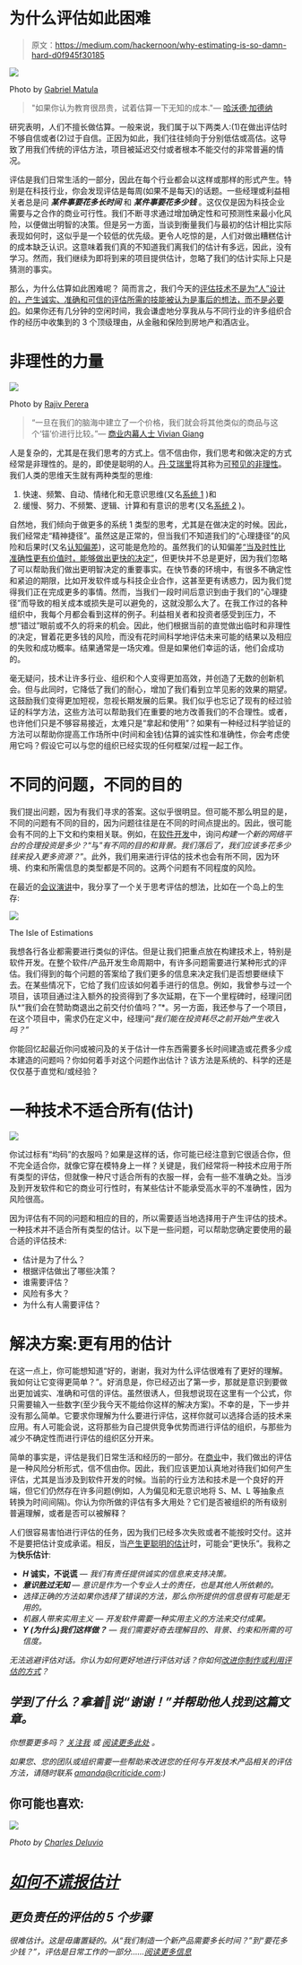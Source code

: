 # 为什么评估如此困难

> 原文：<https://medium.com/hackernoon/why-estimating-is-so-damn-hard-d0f945f30185>

![](img/0425704b51cea1ef54173ad1a7a8dea5.png)

Photo by [Gabriel Matula](https://unsplash.com/photos/VnGac-kUflg?utm_source=unsplash&utm_medium=referral&utm_content=creditCopyText)

> "如果你认为教育很昂贵，试着估算一下无知的成本."— [哈沃德·加德纳](https://en.wikipedia.org/wiki/Howard_Gardner)

研究表明，人们不擅长做估算。一般来说，我们属于以下两类人:(1)在做出评估时不够自信或者(2)过于自信。正因为如此，我们往往倾向于分别低估或高估。这导致了用我们传统的评估方法，项目被延迟交付或者根本不能交付的非常普遍的情况。

评估是我们日常生活的一部分，因此在每个行业都会以这样或那样的形式产生。特别是在科技行业，你会发现评估是每周(如果不是每天)的话题。一些经理或利益相关者总是问 ***某件事要花多长时间*** 和 ***某件事要花多少钱*** 。这仅仅是因为科技企业需要与之合作的商业可行性。我们不断寻求通过增加确定性和可预测性来最小化风险，以便做出明智的决策。但是另一方面，当谈到衡量我们与最初的估计相比实际表现如何时，这似乎是一个较低的优先级。更令人吃惊的是，人们对做出糟糕估计的成本缺乏认识。这意味着我们真的不知道我们离我们的估计有多远，因此，没有学习。然而，我们继续为即将到来的项目提供估计，忽略了我们的估计实际上只是猜测的事实。

那么，为什么估算如此困难呢？ 简而言之，我们今天的[评估技术不是为“人”设计的，产生诚实、准确和可信的评估所需的技能被认为是事后的想法，而不是必要的](/critically-deciding/software-development-practices-desperately-need-real-attention-9477b4b85bd1)。如果你还有几分钟的空闲时间，我会谦虚地分享我从与不同行业的许多组织合作的经历中收集到的 3 个顶级理由，从金融和保险到房地产和酒店业。

# 非理性的力量

![](img/b2d801dbdac2f97e4a9d46682612d7fb.png)

Photo by [Rajiv Perera](https://unsplash.com/photos/I4oipIl83BA?utm_source=unsplash&utm_medium=referral&utm_content=creditCopyText)

> “一旦在我们的脑海中建立了一个价格，我们就会将其他类似的商品与这个‘锚’价进行比较。”— [商业内幕人士 Vivian Giang](https://www.businessinsider.com.au/predictably-irrational-2012-6?r=US&IR=T#we-care-more-about-the-social-welfare-of-others-when-prices-drop-to-zero-7)

人是复杂的，尤其是在我们思考的方式上。信不信由你，我们思考和做决定的方式经常是非理性的。是的，即使是聪明的人。[丹·艾瑞里](https://www.amazon.com/gp/product/006135323X/ref=as_li_ss_tl?ie=UTF8&linkCode=as2&camp=1789&creative=390957&creativeASIN=006135323X)将其称为[可预见的非理性](https://www.amazon.com/gp/product/006135323X/ref=as_li_ss_tl?ie=UTF8&linkCode=as2&camp=1789&creative=390957&creativeASIN=006135323X)。我们人类的思维天生就有两种类型的思维:

1.  快速、频繁、自动、情绪化和无意识思维(又名[系统 1](https://en.wikipedia.org/wiki/Thinking,_Fast_and_Slow) )和
2.  缓慢、努力、不频繁、逻辑、计算和有意识的思考(又名[系统 2](https://en.wikipedia.org/wiki/Thinking,_Fast_and_Slow) )。

自然地，我们倾向于做更多的系统 1 类型的思考，尤其是在做决定的时候。因此，我们经常走“精神捷径”。虽然这是正常的，但当我们不知道我们的“心理捷径”的风险和后果时(又名[认知偏差](https://en.wikipedia.org/wiki/Cognitive_bias))，这可能是危险的。虽然我们的认知偏差[“当及时性比准确性更有价值时，能够做出更快的决定”](https://en.wikipedia.org/wiki/Cognitive_bias)，但更快并不总是更好，因为我们忽略了可以帮助我们做出更明智决定的重要事实。在快节奏的环境中，有很多不确定性和紧迫的期限，比如开发软件或与科技企业合作，这甚至更有诱惑力，因为我们觉得我们正在完成更多的事情。然而，当我们一段时间后意识到由于我们的“心理捷径”而导致的相关成本或损失是可以避免的，这就没那么大了。在我工作过的各种组织中，我每个月都会看到这样的例子。利益相关者和投资者感受到压力，不想“错过”眼前或不久的将来的机会。因此，他们根据当前的直觉做出临时和非理性的决定，冒着花更多钱的风险，而没有花时间科学地评估未来可能的结果以及相应的失败和成功概率。结果通常是一场灾难。但是如果他们幸运的话，他们会成功的。

毫无疑问，技术让许多行业、组织和个人变得更加高效，并创造了无数的创新机会。但与此同时，它降低了我们的耐心，增加了我们看到立竿见影的效果的期望。这鼓励我们变得更加短视，忽视长期发展的后果。我们似乎也忘记了现有的经过验证的科学方法，这些方法可以帮助我们在重要的地方改善我们的不合理性。或者，也许他们只是不够容易接近，太难只是“拿起和使用”？如果有一种经过科学验证的方法可以帮助你提高工作场所中(时间和金钱)估算的诚实性和准确性，你会考虑使用它吗？假设它可以与您的组织已经实现的任何框架/过程一起工作。

# 不同的问题，不同的目的

我们提出问题，因为有我们寻求的答案。这似乎很明显。但可能不那么明显的是，不同的问题有不同的目的，因为问题往往是在不同的时间点提出的。因此，很可能会有不同的上下文和约束相关联。例如，在[软件开发](https://hackernoon.com/tagged/software-development)中，询问*构建一个新的网络平台的合理投资是多少？*“与”*有不同的目的和背景。我们落后了，我们应该多花多少钱来投入更多资源？*”。此外，我们用来进行评估的技术也会有所不同，因为环境、约束和所需信息的类型都是不同的。这两个问题有不同程度的风险。

在最近的[会议演讲](https://www.gdgmelbourne.com/devfest-2018/)中，我分享了一个关于思考评估的想法，比如在一个岛上的生存:

![](img/ed9fa0d2ead1dc401dd2030cfa84f17b.png)

The Isle of Estimations

我想各行各业都需要进行类似的评估。但是让我们把重点放在构建技术上，特别是软件开发。在整个软件/产品开发生命周期中，有许多问题需要进行某种形式的评估。我们得到的每个问题的答案给了我们更多的信息来决定我们是否想要继续下去。在某些情况下，它给了我们应该如何着手进行的信息。例如，我曾参与过一个项目，该项目通过注入额外的投资得到了多次延期，在下一个里程碑时，经理问团队*“我们会在赞助商退出之前交付价值吗？”*。另一方面，我还参与了一个项目，在这个项目中，需求仍在定义中，经理问“*我们能在投资耗尽之前开始产生收入吗？”*

你能回忆起最近你问或被问及的关于估计一件东西需要多长时间建造或花费多少成本建造的问题吗？你如何着手对这个问题作出估计？该方法是系统的、科学的还是仅仅基于直觉和/或经验？

# 一种技术不适合所有(估计)

![](img/3d47cad7894650d4d5e3e1c2d1d637b6.png)

你试过标有“均码”的衣服吗？如果是这样的话，你可能已经注意到它很适合你，但不完全适合你，就像它穿在模特身上一样？关键是，我们经常将一种技术应用于所有类型的评估，但就像一种尺寸适合所有的衣服一样，会有一些不准确之处。当涉及到开发软件和它的商业可行性时，有某些估计不能承受高水平的不准确性，因为风险很高。

因为评估有不同的问题和相应的目的，所以需要适当地选择用于产生评估的技术。一种技术并不适合所有类型的估计。以下是一些问题，可以帮助您确定要使用的最合适的评估技术:

*   估计是为了什么？
*   根据评估做出了哪些决策？
*   谁需要评估？
*   风险有多大？
*   为什么有人需要评估？

# 解决方案:更有用的估计

在这一点上，你可能想知道“好的，谢谢，我对为什么评估很难有了更好的理解。我如何让它变得更简单？”。好消息是，你已经迈出了第一步，那就是意识到要做出更加诚实、准确和可信的评估。虽然很诱人，但我想说现在这里有一个公式，你只需要输入一些数字(至少我今天不能给你这样的解决方案)。不幸的是，下一步并没有那么简单。它要求你理解为什么要进行评估，这样你就可以选择合适的技术来应用。有人可能会说，这将那些为自己提供竞争优势而进行评估的组织，与那些为减少不确定性而进行评估的组织区分开来。

简单的事实是，评估是我们日常生活和经历的一部分。在[商业](https://hackernoon.com/tagged/business)中，我们做出的评估是一种风险分析形式，信不信由你。因此，我们应该更加认真地对待我们如何产生评估，尤其是当涉及到软件开发的时候。当前的行业方法和技术是一个良好的开端，但它们仍然存在许多问题(例如，人为偏见和无意识地将 S、M、L 等抽象点转换为时间间隔)。你认为你所做的评估有多大用处？它们是否被组织的所有级别普遍理解，或者是否可以被解释？

人们很容易害怕进行评估的任务，因为我们已经多次失败或者不能按时交付。这并不是要把估计变成承诺。相反，当[产生更聪明的估计](https://hackernoon.com/how-to-do-smarter-estimations-7d67f27910b5)时，可能会“更快乐”。我称之为**快乐估计**:

*   ***H* 诚实，不说谎** — *我们有责任提供诚实的信息来支持决策。*
*   ***意识胜过无知*** *— *意识是作为一个专业人士的责任，也是其他人所依赖的。**
*   *选择正确的方法如果你选择了错误的方法，那么你所提供的信息很有可能是无用的。*
*   *机器人带来实用主义 — *开发软件需要一种实用主义的方法来交付成果。**
*   ****Y* (为什么)我们这样做？** — *我们需要好奇去理解目的、背景、约束和所需的可信度。**

*无法逃避评估对话。你认为如何更好地进行评估对话？你如何[改进你制作或利用评估的方式](https://hackernoon.com/how-to-do-smarter-estimations-7d67f27910b5)？*

## *学到了什么？拿着👏说“谢谢！”并帮助他人找到这篇文章。*

*你想要更多吗？ [*关注我*](/@amandakwoo) *或* [*阅读更多此处*](https://medium.com/critically-deciding) *。**

*如果您、您的团队或组织需要一些帮助来改进您的任何与开发技术产品相关的评估方法，请随时联系 amanda@criticide.com:)*

## **你可能也喜欢:**

*![](img/baee7a8d22f2e7d1039fa9c6d938bf78.png)*

*Photo by [Charles Deluvio](https://unsplash.com/photos/iuAMkSsQsIY?utm_source=unsplash&utm_medium=referral&utm_content=creditCopyText)*

# *[**如何不谎报估计**](https://hackernoon.com/how-not-to-lie-about-estimates-a5b4a03fd8e0)*

## *更负责任的评估的 5 个步骤*

*很难估计。这是毋庸置疑的。从“我们制造一个新产品需要多长时间？”到“要花多少钱？”，评估是日常工作的一部分……[阅读更多信息](https://hackernoon.com/how-not-to-lie-about-estimates-a5b4a03fd8e0)*